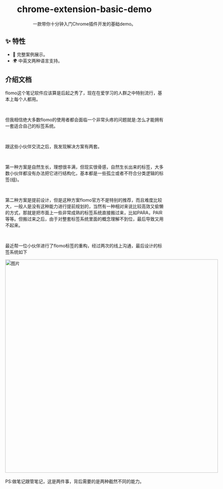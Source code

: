 <h1 align="center">chrome-extension-basic-demo</h1>
<div align="center">
一款带你十分钟入门Chrome插件开发的基础demo。
</div>

## ✨ 特性

- 🌈 完整案例展示。
- 🌍 中英文两种语言支持。

## 介绍文档



<p>flomo这个笔记软件应该算是后起之秀了，现在在爱学习的人群之中特别流行，基本上每个人都用。</p><p><br></p><p>但我相信绝大多数flomo的使用者都会面临一个非常头疼的问题就是:怎么才能拥有一套适合自己的标签系统。</p><p><br></p><p>跟这些小伙伴交流之后，我发现解决方案有两套。</p><p><br></p><p>第一种方案是自然生长，理想很丰满，但现实很骨感，自然生长出来的标签，大多数小伙伴都没有办法把它进行结构化，基本都是一些孤立或者不符合分类逻辑的标签(组)。</p><p><br></p><p>第二种方案是提前设计，但是这种方案flomo官方不是特别的推荐，而且难度比较大，一般人是没有这种能力进行提前规划的，当然有一种相对来说比较高效又偷懒的方式，那就是把市面上一些非常成熟的标签系统直接搬过来，比如PARA，PAIR等等。但搬过来之后，由于对整套标签系统里面的概念理解不到位，最后导致又用不起来。</p><p><br></p><p>最近帮一位小伙伴进行了flomo标签的重构，经过两次的线上沟通，最后设计的标签系统如下</p><section><section style="display: inline-block;"><img data-ratio="0.5565656565656566" data-src="https://mmbiz.qpic.cn/sz_mmbiz_png/HFNVjnPyJ1qk8AgibR1QTTeSiaMGCQNl8fml725xZ43RxVp7oJnWO1icyxLhLTMy15kloXLDysQvFBuvNKSRMZjibA/640?wx_fmt=png" data-type="jpg" data-w="990" data-original-style="null" data-index="1" src="https://mmbiz.qpic.cn/sz_mmbiz_png/HFNVjnPyJ1qk8AgibR1QTTeSiaMGCQNl8fml725xZ43RxVp7oJnWO1icyxLhLTMy15kloXLDysQvFBuvNKSRMZjibA/640?wx_fmt=png&amp;wxfrom=5&amp;wx_lazy=1&amp;wx_co=1" class="" _width="677px" style="height: auto !important; visibility: visible !important; width: 676.989px !important;" crossorigin="anonymous" alt="图片" data-fail="0"></section></section><section><br></section><section>PS:做笔记跟管笔记，这是两件事，背后需要的是两种截然不同的能力。</section><p style="display: none;"><mp-style-type data-value="10000"></mp-style-type></p>